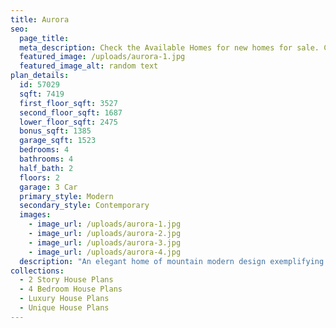 ```yaml
---
title: Aurora
seo:
  page_title:
  meta_description: Check the Available Homes for new homes for sale. Constructed with quality craftmanship and materials in Green Bay, Wisconsin.
  featured_image: /uploads/aurora-1.jpg
  featured_image_alt: random text
plan_details:
  id: 57029
  sqft: 7419
  first_floor_sqft: 3527
  second_floor_sqft: 1687
  lower_floor_sqft: 2475
  bonus_sqft: 1385
  garage_sqft: 1523
  bedrooms: 4
  bathrooms: 4
  half_bath: 2
  floors: 2
  garage: 3 Car
  primary_style: Modern
  secondary_style: Contemporary
  images:
    - image_url: /uploads/aurora-1.jpg
    - image_url: /uploads/aurora-2.jpg
    - image_url: /uploads/aurora-3.jpg
    - image_url: /uploads/aurora-4.jpg
  description: "An elegant home of mountain modern design exemplifying the fusion of the clean crisp linear look of a very modern design into a mountainous environment. Soaring expanse of glass and natural reclaimed wood allows the homeowner the open living environmement sought after by most of today's homebuyers. Additionally, many very private spaces are incorporated within the design for the separation of lifestyles for each person of the family's individual requirements. There is even a safe room incorporated in the home for the safety of the family. Simply stated, an amazing statement of the homeowners lifestyle and status statement."
collections:
  - 2 Story House Plans
  - 4 Bedroom House Plans
  - Luxury House Plans
  - Unique House Plans
---
```

